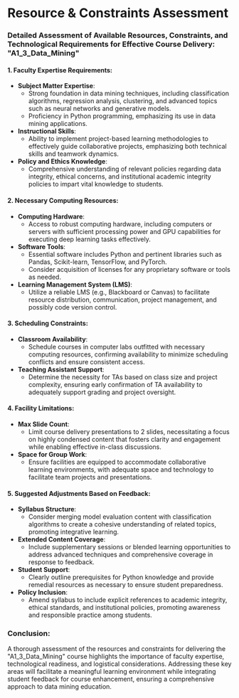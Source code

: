 Resource & Constraints Assessment
=================================

### Detailed Assessment of Available Resources, Constraints, and Technological Requirements for Effective Course Delivery: "A1_3_Data_Mining"

#### 1. Faculty Expertise Requirements:
   - **Subject Matter Expertise**:
     - Strong foundation in data mining techniques, including classification algorithms, regression analysis, clustering, and advanced topics such as neural networks and generative models.
     - Proficiency in Python programming, emphasizing its use in data mining applications.
   - **Instructional Skills**:
     - Ability to implement project-based learning methodologies to effectively guide collaborative projects, emphasizing both technical skills and teamwork dynamics.
   - **Policy and Ethics Knowledge**:
     - Comprehensive understanding of relevant policies regarding data integrity, ethical concerns, and institutional academic integrity policies to impart vital knowledge to students.

#### 2. Necessary Computing Resources:
   - **Computing Hardware**:
     - Access to robust computing hardware, including computers or servers with sufficient processing power and GPU capabilities for executing deep learning tasks effectively.
   - **Software Tools**:
     - Essential software includes Python and pertinent libraries such as Pandas, Scikit-learn, TensorFlow, and PyTorch. 
     - Consider acquisition of licenses for any proprietary software or tools as needed.
   - **Learning Management System (LMS)**:
     - Utilize a reliable LMS (e.g., Blackboard or Canvas) to facilitate resource distribution, communication, project management, and possibly code version control.

#### 3. Scheduling Constraints:
   - **Classroom Availability**:
     - Schedule courses in computer labs outfitted with necessary computing resources, confirming availability to minimize scheduling conflicts and ensure consistent access.
   - **Teaching Assistant Support**:
     - Determine the necessity for TAs based on class size and project complexity, ensuring early confirmation of TA availability to adequately support grading and project oversight.

#### 4. Facility Limitations:
   - **Max Slide Count**:
     - Limit course delivery presentations to 2 slides, necessitating a focus on highly condensed content that fosters clarity and engagement while enabling effective in-class discussions.
   - **Space for Group Work**:
     - Ensure facilities are equipped to accommodate collaborative learning environments, with adequate space and technology to facilitate team projects and presentations.

#### 5. Suggested Adjustments Based on Feedback:
   - **Syllabus Structure**:
     - Consider merging model evaluation content with classification algorithms to create a cohesive understanding of related topics, promoting integrative learning.
   - **Extended Content Coverage**:
     - Include supplementary sessions or blended learning opportunities to address advanced techniques and comprehensive coverage in response to feedback.
   - **Student Support**:
     - Clearly outline prerequisites for Python knowledge and provide remedial resources as necessary to ensure student preparedness.
   - **Policy Inclusion**:
     - Amend syllabus to include explicit references to academic integrity, ethical standards, and institutional policies, promoting awareness and responsible practice among students.

### Conclusion:
A thorough assessment of the resources and constraints for delivering the "A1_3_Data_Mining" course highlights the importance of faculty expertise, technological readiness, and logistical considerations. Addressing these key areas will facilitate a meaningful learning environment while integrating student feedback for course enhancement, ensuring a comprehensive approach to data mining education.